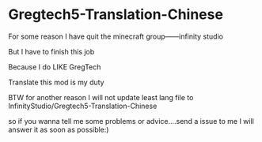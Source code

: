 Gregtech5-Translation-Chinese
=============================

For some reason I have quit the minecraft group——infinity studio 

But I have to finish this job 

Because I do LIKE GregTech 

Translate this mod is my duty

BTW for another reason I will not update least lang file to InfinityStudio/Gregtech5-Translation-Chinese 

so if you wanna tell me some problems or advice....send a issue to me I will answer it as soon as possible:)
